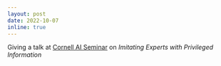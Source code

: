 ```yaml
---
layout: post
date: 2022-10-07 
inline: true
---
```


Giving a talk at [Cornell AI Seminar](https://www.cs.cornell.edu/content/imitating-experts-privileged-information) on *Imitating Experts with Privileged Information*